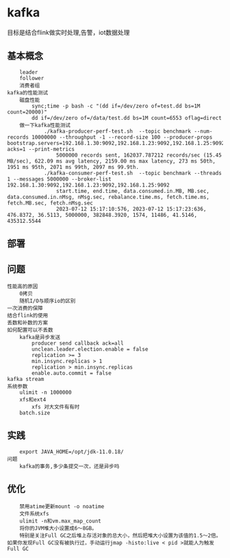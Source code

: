 # kafka
目标是结合flink做实时处理,告警，iot数据处理
## 基本概念
		leader
		follower
		消费者组
	kafka的性能测试
		磁盘性能
			sync;time -p bash -c "(dd if=/dev/zero of=test.dd bs=1M count=20000)"
			dd if=/dev/zero of=/data/test.dd bs=1M count=6553 oflag=direct
		做一下kafka性能测试
				./kafka-producer-perf-test.sh  --topic benchmark --num-records 10000000 --throughput -1 --record-size 100 --producer-props bootstrap.servers=192.168.1.30:9092,192.168.1.23:9092,192.168.1.25:9092 acks=1 --print-metrics
					5000000 records sent, 162037.787212 records/sec (15.45 MB/sec), 622.09 ms avg latency, 2159.00 ms max latency, 273 ms 50th, 1951 ms 95th, 2071 ms 99th, 2097 ms 99.9th.
				./kafka-consumer-perf-test.sh  --topic benchmark --threads 1 --messages 5000000 --broker-list 192.168.1.30:9092,192.168.1.23:9092,192.168.1.25:9092
					start.time, end.time, data.consumed.in.MB, MB.sec, data.consumed.in.nMsg, nMsg.sec, rebalance.time.ms, fetch.time.ms, fetch.MB.sec, fetch.nMsg.sec
					2023-07-12 15:17:10:576, 2023-07-12 15:17:23:636, 476.8372, 36.5113, 5000000, 382848.3920, 1574, 11486, 41.5146, 435312.5544
## 部署

## 问题
    性能高的原因
		0拷贝
		随机I/O与顺序io的区别
	一次消费的保障
	结合flink的使用
	丢数和补数的方案
	如何配置可以不丢数
		kafka是异步发送
			producer send callback ack=all
			unclean.leader.election.enable = false
			replication >= 3
			min.insync.replicas > 1
			replication > min.insync.replicas
			enable.auto.commit = false
	kafka stream
	系统参数
		ulimit -n 1000000
		xfs和ext4
			xfs 对大文件有有时
		batch.size
## 实践
		export JAVA_HOME=/opt/jdk-11.0.18/
	问题
		kafka的事务,多少条提交一次，还是异步吗
## 优化
		禁用atime更新mount -o noatime
		文件系统xfs
		ulimit -n和vm.max_map_count
		将你的JVM堆大小设置成6～8GB。
		特别是关注Full GC之后堆上存活对象的总大小，然后把堆大小设置为该值的1.5～2倍。如果你发现Full GC没有被执行过，手动运行jmap -histo:live < pid >就能人为触发Full GC
